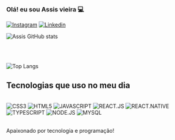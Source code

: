 ### Olá! eu sou Assis vieira 💻

[![Instagram](https://img.shields.io/badge/Instagram-E4405F?style=for-the-badge&logo=instagram&logoColor=white)](https://www.instagram.com/assis.vieira7/)
[![Linkedin](https://img.shields.io/badge/LinkedIn-0077B5?style=for-the-badge&logo=linkedin&logoColor=white)](https://www.linkedin.com/in/assis-vieira-dev/)

![Assis GitHub stats](https://github-readme-stats.vercel.app/api?username=AssisDeveloper&show_icons=true&theme=radical)

<br/>
<br/>

![Top Langs](https://github-readme-stats.vercel.app/api/top-langs/?username=AssisDeveloper&hide_progress=true)

## Tecnologias que uso no meu dia

<div style="display: inline_block"> <br/>
<img aling="center" alt= CSS3 src="https://img.shields.io/badge/CSS3-1572B6?style=for-the-badge&logo=css3&logoColor=white"/>
<img aling="center" alt= HTML5 src="https://img.shields.io/badge/HTML5-E34F26?style=for-the-badge&logo=html5&logoColor=white"/>
<img aling="center" alt= JAVASCRIPT src="https://img.shields.io/badge/JavaScript-323330?style=for-the-badge&logo=javascript&logoColor=F7DF1E"/>
<img aling="center" alt= REACT.JS src="https://img.shields.io/badge/React-20232A?style=for-the-badge&logo=react&logoColor=61DAFB"/>
<img aling="center" alt= REACT.NATIVE src="https://img.shields.io/badge/React_Native-20232A?style=for-the-badge&logo=react&logoColor=61DAFB"/>
<img aling="center" alt= TYPESCRIPT src="https://img.shields.io/badge/TypeScript-007ACC?style=for-the-badge&logo=typescript&logoColor=white"/>
<img aling="center" alt= NODE.JS src="https://img.shields.io/badge/Node.js-43853D?style=for-the-badge&logo=node.js&logoColor=white"/>
<img aling="center" alt="MYSQL" src="https://img.shields.io/badge/MySQL-00000F?style=for-the-badge&logo=mysql&logoColor=white">
</div> <br/>

Apaixonado por tecnologia e programação!
